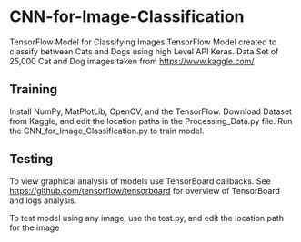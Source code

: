 # CNN-for-Image-Classification
TensorFlow Model for Classifying Images.TensorFlow Model created to classify between Cats and Dogs using high Level API Keras. Data Set of 25,000 Cat and Dog images taken from https://www.kaggle.com/

## Training
Install NumPy, MatPlotLib, OpenCV, and the TensorFlow. Download Dataset from Kaggle, and edit the location paths in the Processing_Data.py file. Run the CNN_for_Image_Classification.py to train model. 

## Testing
To view graphical analysis of models use TensorBoard callbacks. See https://github.com/tensorflow/tensorboard for overview of TensorBoard and logs analysis. 

To test model using any image, use the test.py, and edit the location path for the image
